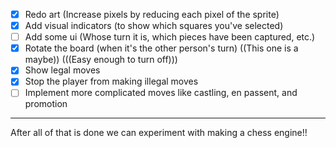 - [X] Redo art (Increase pixels by reducing each pixel of the sprite)
- [X] Add visual indicators (to show which squares you've selected)
- [ ] Add some ui (Whose turn it is, which pieces have been captured, etc.)
- [X] Rotate the board (when it's the other person's turn) ((This one is a maybe)) (((Easy enough to turn off)))
- [X] Show legal moves
- [X] Stop the player from making illegal moves
- [ ] Implement more complicated moves like castling, en passent, and promotion

---------

After all of that is done we can experiment with making a chess engine!!
